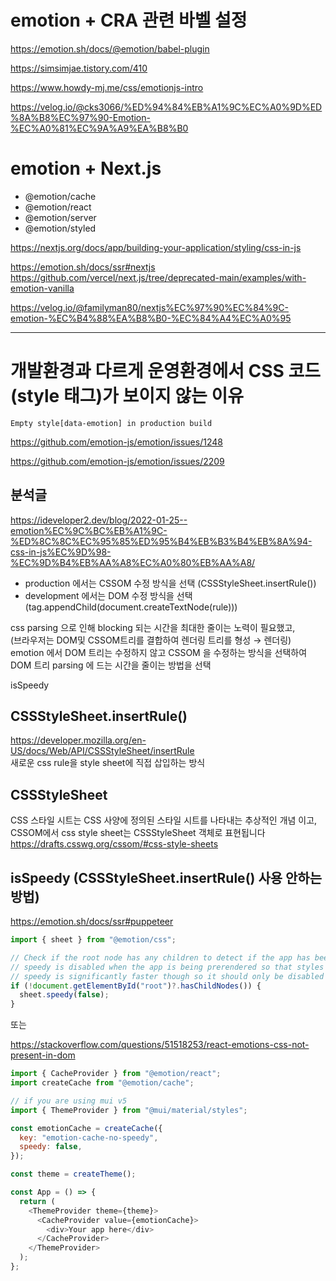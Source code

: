 # emotion + CRA 관련 바벨 설정

https://emotion.sh/docs/@emotion/babel-plugin

https://simsimjae.tistory.com/410

https://www.howdy-mj.me/css/emotionjs-intro

https://velog.io/@cks3066/%ED%94%84%EB%A1%9C%EC%A0%9D%ED%8A%B8%EC%97%90-Emotion-%EC%A0%81%EC%9A%A9%EA%B8%B0

# emotion + Next.js

- @emotion/cache
- @emotion/react
- @emotion/server
- @emotion/styled

https://nextjs.org/docs/app/building-your-application/styling/css-in-js

https://emotion.sh/docs/ssr#nextjs  
https://github.com/vercel/next.js/tree/deprecated-main/examples/with-emotion-vanilla

https://velog.io/@familyman80/nextjs%EC%97%90%EC%84%9C-emotion-%EC%B4%88%EA%B8%B0-%EC%84%A4%EC%A0%95

---

# 개발환경과 다르게 운영환경에서 CSS 코드(style 태그)가 보이지 않는 이유

`Empty style[data-emotion] in production build`

https://github.com/emotion-js/emotion/issues/1248

https://github.com/emotion-js/emotion/issues/2209

## 분석글

https://ideveloper2.dev/blog/2022-01-25--emotion%EC%9C%BC%EB%A1%9C-%ED%8C%8C%EC%95%85%ED%95%B4%EB%B3%B4%EB%8A%94-css-in-js%EC%9D%98-%EC%9D%B4%EB%AA%A8%EC%A0%80%EB%AA%A8/

- production 에서는 CSSOM 수정 방식을 선택 (CSSStyleSheet.insertRule())
- development 에서는 DOM 수정 방식을 선택 (tag.appendChild(document.createTextNode(rule)))

css parsing 으로 인해 blocking 되는 시간을 최대한 줄이는 노력이 필요했고,  
(브라우저는 DOM및 CSSOM트리를 결합하여 렌더링 트리를 형성 → 렌더링)  
emotion 에서 DOM 트리는 수정하지 않고 CSSOM 을 수정하는 방식을 선택하여 DOM 트리 parsing 에 드는 시간을 줄이는 방법을 선택

isSpeedy

## CSSStyleSheet.insertRule()

https://developer.mozilla.org/en-US/docs/Web/API/CSSStyleSheet/insertRule  
새로운 css rule을 style sheet에 직접 삽입하는 방식

## CSSStyleSheet

CSS 스타일 시트는 CSS 사양에 정의된 스타일 시트를 나타내는 추상적인 개념 이고, CSSOM에서 css style sheet는 CSSStyleSheet 객체로 표현됩니다
https://drafts.csswg.org/cssom/#css-style-sheets

## isSpeedy (CSSStyleSheet.insertRule() 사용 안하는 방법)

https://emotion.sh/docs/ssr#puppeteer

```javascript
import { sheet } from "@emotion/css";

// Check if the root node has any children to detect if the app has been preprendered
// speedy is disabled when the app is being prerendered so that styles render into the DOM
// speedy is significantly faster though so it should only be disabled during prerendering
if (!document.getElementById("root")?.hasChildNodes()) {
  sheet.speedy(false);
}
```

또는

https://stackoverflow.com/questions/51518253/react-emotions-css-not-present-in-dom

```javascript
import { CacheProvider } from "@emotion/react";
import createCache from "@emotion/cache";

// if you are using mui v5
import { ThemeProvider } from "@mui/material/styles";

const emotionCache = createCache({
  key: "emotion-cache-no-speedy",
  speedy: false,
});

const theme = createTheme();

const App = () => {
  return (
    <ThemeProvider theme={theme}>
      <CacheProvider value={emotionCache}>
        <div>Your app here</div>
      </CacheProvider>
    </ThemeProvider>
  );
};
```
